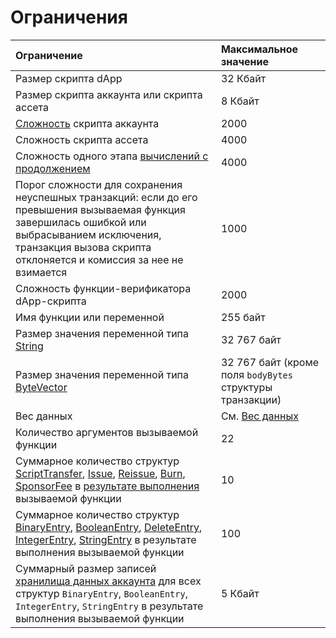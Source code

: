 # Ограничения

| Ограничение | Максимальное значение |
| :--- | :--- |
| Размер скрипта dApp | 32 Кбайт |
| Размер скрипта аккаунта или скрипта ассета | 8 Кбайт |
| [Сложность](/ru/ride/base-concepts/complexity) скрипта аккаунта | 2000 |
| Сложность скрипта ассета | 4000 |
| Сложность одного этапа [вычислений с продолжением](/ru/ride/advanced/continuation) | 4000 |
| Порог сложности для сохранения неуспешных транзакций: если до его превышения вызываемая функция завершилась ошибкой или выбрасыванием исключения, транзакция вызова скрипта отклоняется и комиссия за нее не взимается | 1000 |
| Сложность функции-верификатора dApp-скрипта | 2000 |
| Имя функции или переменной | 255 байт |
| Размер значения переменной типа [String](/ru/ride/v5/data-types/string) | 32&nbsp;767 байт |
| Размер значения переменной типа [ByteVector](/ru/ride/v5/data-types/byte-vector) | 32&nbsp;767 байт (кроме поля `bodyBytes` структуры транзакции) |
| Вес данных | См. [Вес данных](/ru/ride/v5/limits/weight) |
| Количество аргументов вызываемой функции | 22 |
| Суммарное количество структур [ScriptTransfer](/ru/ride/v5/structures/script-actions/script-transfer), [Issue](/ru/ride/v5/structures/script-actions/issue), [Reissue](/ru/ride/v5/structures/script-actions/reissue), [Burn](/ru/ride/v5/structures/script-actions/burn), [SponsorFee](/ru/ride/v5/structures/script-actions/sponsor-fee) в [результате выполнения](/ru/ride/v5/functions/callable-function#резуnьтат-выпоnнения-2) вызываемой функции | 10 |
| Суммарное количество структур [BinaryEntry](/ru/ride/v5/structures/script-actions/binary-entry), [BooleanEntry](/ru/ride/v5/structures/script-actions/boolean-entry), [DeleteEntry](/ru/ride/v5/structures/script-actions/delete-entry), [IntegerEntry](/ru/ride/v5/structures/script-actions/int-entry), [StringEntry](/ru/ride/v5/structures/script-actions/string-entry) в результате выполнения вызываемой функции | 100 |
| Суммарный размер записей [хранилища данных аккаунта](/ru/blockchain/account/account-data-storage) для всех структур `BinaryEntry`, `BooleanEntry`, `IntegerEntry`, `StringEntry` в результате выполнения вызываемой функции | 5 Кбайт |
